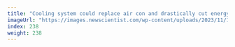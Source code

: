 ```yaml
---
title: "Cooling system could replace air con and drastically cut energy use"
imageUrl: "https://images.newscientist.com/wp-content/uploads/2023/11/16170109/SEI_180460515.jpg?width=788"
index: 238
weight: 238
---
```

